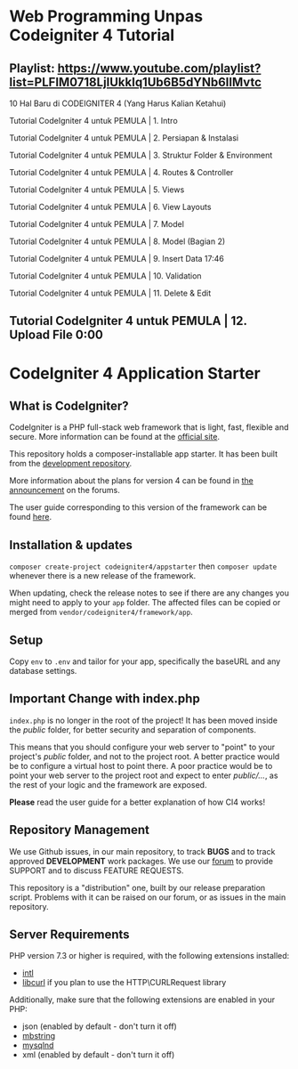 # Web Programming Unpas Codeigniter 4 Tutorial

## Playlist: https://www.youtube.com/playlist?list=PLFIM0718LjIUkkIq1Ub6B5dYNb6IlMvtc

10 Hal Baru di CODEIGNITER 4 (Yang Harus Kalian Ketahui)

Tutorial CodeIgniter 4 untuk PEMULA | 1. Intro

Tutorial CodeIgniter 4 untuk PEMULA | 2. Persiapan & Instalasi

Tutorial CodeIgniter 4 untuk PEMULA | 3. Struktur Folder & Environment

Tutorial CodeIgniter 4 untuk PEMULA | 4. Routes & Controller

Tutorial CodeIgniter 4 untuk PEMULA | 5. Views

Tutorial CodeIgniter 4 untuk PEMULA | 6. View Layouts

Tutorial CodeIgniter 4 untuk PEMULA | 7. Model

Tutorial CodeIgniter 4 untuk PEMULA | 8. Model (Bagian 2)

Tutorial CodeIgniter 4 untuk PEMULA | 9. Insert Data 17:46

Tutorial CodeIgniter 4 untuk PEMULA | 10. Validation

Tutorial CodeIgniter 4 untuk PEMULA | 11. Delete & Edit

<h2><strong>Tutorial CodeIgniter 4 untuk PEMULA | 12. Upload File 0:00</strong></h2>

# CodeIgniter 4 Application Starter

## What is CodeIgniter?

CodeIgniter is a PHP full-stack web framework that is light, fast, flexible and secure.
More information can be found at the [official site](http://codeigniter.com).

This repository holds a composer-installable app starter.
It has been built from the
[development repository](https://github.com/codeigniter4/CodeIgniter4).

More information about the plans for version 4 can be found in [the announcement](http://forum.codeigniter.com/thread-62615.html) on the forums.

The user guide corresponding to this version of the framework can be found
[here](https://codeigniter4.github.io/userguide/).

## Installation & updates

`composer create-project codeigniter4/appstarter` then `composer update` whenever
there is a new release of the framework.

When updating, check the release notes to see if there are any changes you might need to apply
to your `app` folder. The affected files can be copied or merged from
`vendor/codeigniter4/framework/app`.

## Setup

Copy `env` to `.env` and tailor for your app, specifically the baseURL
and any database settings.

## Important Change with index.php

`index.php` is no longer in the root of the project! It has been moved inside the _public_ folder,
for better security and separation of components.

This means that you should configure your web server to "point" to your project's _public_ folder, and
not to the project root. A better practice would be to configure a virtual host to point there. A poor practice would be to point your web server to the project root and expect to enter _public/..._, as the rest of your logic and the
framework are exposed.

**Please** read the user guide for a better explanation of how CI4 works!

## Repository Management

We use Github issues, in our main repository, to track **BUGS** and to track approved **DEVELOPMENT** work packages.
We use our [forum](http://forum.codeigniter.com) to provide SUPPORT and to discuss
FEATURE REQUESTS.

This repository is a "distribution" one, built by our release preparation script.
Problems with it can be raised on our forum, or as issues in the main repository.

## Server Requirements

PHP version 7.3 or higher is required, with the following extensions installed:

- [intl](http://php.net/manual/en/intl.requirements.php)
- [libcurl](http://php.net/manual/en/curl.requirements.php) if you plan to use the HTTP\CURLRequest library

Additionally, make sure that the following extensions are enabled in your PHP:

- json (enabled by default - don't turn it off)
- [mbstring](http://php.net/manual/en/mbstring.installation.php)
- [mysqlnd](http://php.net/manual/en/mysqlnd.install.php)
- xml (enabled by default - don't turn it off)
